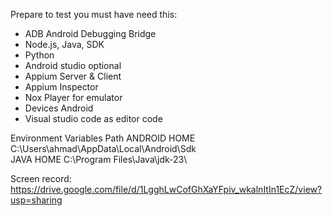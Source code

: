 Prepare to test you must have need this:
- ADB Android Debugging Bridge
- Node.js, Java, SDK
- Python 
- Android studio optional
- Appium Server & Client
- Appium Inspector
- Nox Player for emulator
- Devices Android
- Visual studio code as editor code

Environment Variables Path
ANDROID HOME
C:\Users\ahmad\AppData\Local\Android\Sdk\
JAVA HOME
C:\Program Files\Java\jdk-23\

Screen record: https://drive.google.com/file/d/1LgghLwCofGhXaYFpiv_wkalnItIn1EcZ/view?usp=sharing
